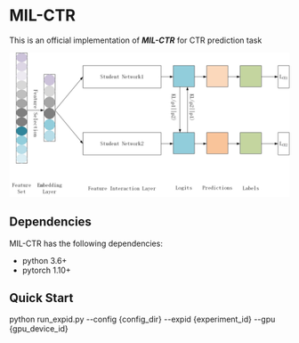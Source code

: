 # MIL-CTR

This is an official implementation of ***MIL-CTR*** for CTR prediction task

![Overview Framework](./MIL-CTR.png)


## Dependencies

MIL-CTR has the following dependencies:

+ python 3.6+
+ pytorch 1.10+ 

## Quick Start

python run_expid.py --config {config_dir} --expid {experiment_id} --gpu {gpu_device_id}

